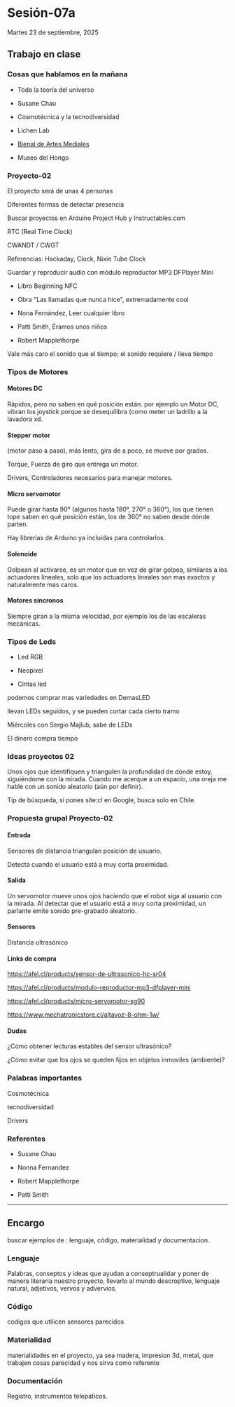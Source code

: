 # Sesión-07a

Martes 23 de septiembre, 2025

## Trabajo en clase

### Cosas que hablamos en la mañana

- Toda la teoría del universo

- Susane Chau

- Cosmotécnica y la tecnodiversidad

- Lichen Lab

- [Bienal de Artes Mediales](cchv.cl/bienal-de-artes-mediales-de-santiago)

- Museo del Hongo

### Proyecto-02

El proyecto será de unas 4 personas

Diferentes formas de detectar presencia

Buscar proyectos en Arduino Project Hub y Instructables.com

RTC (Real Time Clock)

CWANDT / CWGT

Referencias: Hackaday, Clock, Nixie Tube Clock

Guardar y reproducir audio con módulo reproductor MP3 DFPlayer Mini

- Libro Beginning NFC

- Obra "Las llamadas que nunca hice", extremadamente cool

- Nona Fernández, Leer cualquier libro

- Patti Smith, Éramos unos niños

- Robert Mapplethorpe

Vale más caro el sonido que el tiempo; el sonido requiere / lleva tiempo

### Tipos de Motores

#### Motores DC

Rápidos, pero no saben en qué posición están. por ejemplo un Motor DC, vibran los joystick porque se desequilibra (como meter un ladrillo a la lavadora xd.

#### Stepper motor 

(motor paso a paso), más lento, gira de a poco, se mueve por grados.

Torque, Fuerza de giro que entrega un motor.

Drivers, Controladores necesarios para manejar motores.

#### Micro servomotor

Puede girar hasta 90° (algunos hasta 180°, 270° o 360°), los que tienen tope saben en qué posición están, los de 360° no saben desde dónde parten.

Hay librerías de Arduino ya incluidas para controlarlos.

#### Solenoide

Golpean al activarse, es  un motor que en vez de girar golpea, similares a los actuadores lineales, solo que los actuadores lineales son mas exactos y naturalmente mas caros.

#### Motores síncronos

Siempre giran a la misma velocidad, por ejemplo los de las escaleras mecánicas.

### Tipos de Leds

- Led RGB

- Neopixel

- Cintas led

podemos comprar mas variedades en DemasLED

llevan LEDs seguidos, y se pueden cortar cada cierto tramo

Miércoles con Sergio Majlub, sabe de LEDs

El dinero compra tiempo

### Ideas proyectos 02

Unos ojos que identifiquen y triangulen la profundidad de dónde estoy, siguiéndome con la mirada.
Cuando me acerque a un espacio, una oreja me hable con un sonido aleatorio (aún por definir).

Tip de búsqueda, si pones site:cl en Google, busca solo en Chile.

### Propuesta grupal Proyecto-02

#### Entrada

Sensores de distancia triangulan posición de usuario.

Detecta cuando el usuario está a muy corta proximidad.

#### Salida

Un servomotor mueve unos ojos haciendo que el robot siga al usuario con la mirada. Al detectar que el usuario está a muy corta proximidad, un parlante emite sonido pre-grabado aleatorio.

#### Sensores

Distancia ultrasónico

#### Links de compra

<https://afel.cl/products/sensor-de-ultrasonico-hc-sr04>

<https://afel.cl/products/modulo-reproductor-mp3-dfplayer-mini>

<https://afel.cl/products/micro-servomotor-sg90>

<https://www.mechatronicstore.cl/altavoz-8-ohm-1w/>

#### Dudas

¿Cómo obtener lecturas estables del sensor ultrasónico?

¿Cómo evitar que los ojos se queden fijos en objetos inmoviles (ambiente)? 

### Palabras importantes

Cosmotécnica

tecnodiversidad

Drivers

### Referentes

- Susane Chau

- Nonna Fernandez

- Robert Mapplethorpe

- Patti Smith

---

## Encargo

buscar ejemplos de : lenguaje, código, materialidad y documentacion.

### Lenguaje

Palabras, conseptos y ideas que ayudan a conseptrualidar y poner de manera literaria nuestro proyecto, llevarlo al mundo descroptivo, lenguaje natural, adjetivos, vervos y advervios.

### Código

codigos que utilicen sensores parecidos

### Materialidad

materialidades en el proyecto,  ya sea madera, impresion 3d, metal, que trabajen cosas parecidad y nos sirva como referente

### Documentación

Registro, instrumentos telepaticos.
